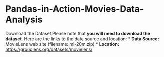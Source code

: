 # Pandas-in-Action-Movies-Data-Analysis
 Download the Dataset  Please note that **you will need to download the dataset**.  Here are the links to the data source and location: * **Data Source:** MovieLens web site (filename: ml-20m.zip) * **Location:** https://grouplens.org/datasets/movielens/
